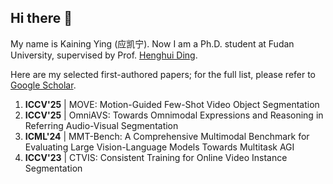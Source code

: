 ## Hi there 👋

My name is Kaining Ying (应凯宁). Now I am a Ph.D. student at Fudan University, supervised by Prof. [Henghui Ding](https://henghuiding.com). 

Here are my selected first-authored papers; for the full list, please refer to [Google Scholar](https://scholar.google.com/citations?user=MDvaeqUAAAAJ&hl=en).
1. **ICCV'25** | MOVE: Motion-Guided Few-Shot Video Object Segmentation
2. **ICCV'25** | OmniAVS: Towards Omnimodal Expressions and Reasoning in Referring Audio-Visual Segmentation
3. **ICML'24** | MMT-Bench: A Comprehensive Multimodal Benchmark for Evaluating Large Vision-Language Models Towards Multitask AGI
4. **ICCV'23** | CTVIS: Consistent Training for Online Video Instance Segmentation

<!--
**KainingYing/KainingYIng** is a ✨ _special_ ✨ repository because its `README.md` (this file) appears on your GitHub profile.

Here are some ideas to get you started:

- 🔭 I’m currently working on ...
- 🌱 I’m currently learning ...
- 👯 I’m looking to collaborate on ...
- 🤔 I’m looking for help with ...
- 💬 Ask me about ...
- 📫 How to reach me: ...
- 😄 Pronouns: ...
- ⚡ Fun fact: ...
-->
